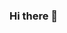 ### Hi there 👋

<!--
**khantzawphyo/khantzawphyo** is a ✨ _special_ ✨ repository because its `README.md` (this file) appears on your GitHub profile.

Here are some ideas to get you started:

- 🔭 I’m currently working on ...
- 🌱 I’m currently learning ...
- 👯 I’m looking to collaborate on ...
- 🤔 I’m looking for help with ...
- 💬 Ask me about ...
- 📫 How to reach me: ...
- 😄 Pronouns: ...
- ⚡ Fun fact: ...
-->

<!--
## 🌐 Socials:
[![Facebook](https://img.shields.io/badge/Facebook-%231877F2.svg?logo=Facebook&logoColor=white)](https://facebook.com/khantzawphy0) [![Instagram](https://img.shields.io/badge/Instagram-%23E4405F.svg?logo=Instagram&logoColor=white)](https://instagram.com/wills365) [![LinkedIn](https://img.shields.io/badge/LinkedIn-%230077B5.svg?logo=linkedin&logoColor=white)](https://linkedin.com/in/khantzawphyo)

# 💻 Tech Stack:
![HTML5](https://img.shields.io/badge/html5-%23E34F26.svg?style=for-the-badge&logo=html5&logoColor=white) ![CSS3](https://img.shields.io/badge/css3-%231572B6.svg?style=for-the-badge&logo=css3&logoColor=white) ![JavaScript](https://img.shields.io/badge/javascript-%23323330.svg?style=for-the-badge&logo=javascript&logoColor=%23F7DF1E) ![Python](https://img.shields.io/badge/python-3670A0?style=for-the-badge&logo=python&logoColor=ffdd54) ![C](https://img.shields.io/badge/c-%2300599C.svg?style=for-the-badge&logo=c&logoColor=white) ![Java](https://img.shields.io/badge/java-%23ED8B00.svg?style=for-the-badge&logo=openjdk&logoColor=white) ![GithubPages](https://img.shields.io/badge/github%20pages-121013?style=for-the-badge&logo=github&logoColor=white) ![SASS](https://img.shields.io/badge/SASS-hotpink.svg?style=for-the-badge&logo=SASS&logoColor=white) ![MySQL](https://img.shields.io/badge/mysql-%2300000f.svg?style=for-the-badge&logo=mysql&logoColor=white)
# 📊 GitHub Stats:
![](https://github-readme-stats.vercel.app/api?username=khantzawphyo&theme=react&hide_border=false&include_all_commits=false&count_private=false)<br/>
![](https://github-readme-streak-stats.herokuapp.com/?user=khantzawphyo&theme=react&hide_border=false)<br/>
![](https://github-readme-stats.vercel.app/api/top-langs/?username=khantzawphyo&theme=react&hide_border=false&include_all_commits=false&count_private=false&layout=compact)

### 🔝 Top Contributed Repo
![](https://github-contributor-stats.vercel.app/api?username=khantzawphyo&limit=5&theme=discord&combine_all_yearly_contributions=true)

---
[![](https://visitcount.itsvg.in/api?id=khantzawphyo&icon=0&color=0)](https://visitcount.itsvg.in)
-->
<!-- Proudly created with GPRM ( https://gprm.itsvg.in ) -->
